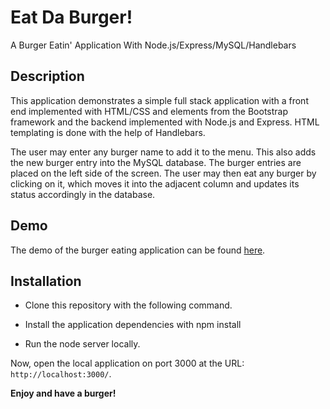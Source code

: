 # Eat Da Burger!
A Burger Eatin' Application With Node.js/Express/MySQL/Handlebars

## Description

This application demonstrates a simple full stack application with a front end implemented with HTML/CSS and elements from the Bootstrap framework and the backend implemented with Node.js and Express. HTML templating is done with the help of Handlebars.

The user may enter any burger name to add it to the menu. This also adds the new burger entry into the MySQL database. The burger entries are placed on the left side of the screen. The user may then eat any burger by clicking on it, which moves it into the adjacent column and updates its status accordingly in the database.

## Demo

The demo of the burger eating application can be found [here](https://safe-mountain-61796.herokuapp.com/).

## Installation

- Clone this repository with the following command.

- Install the application dependencies with npm install
	
- Run the node server locally.

	
	
Now, open the local application on port 3000 at the URL: `http://localhost:3000/`.

**Enjoy and have a burger!**
